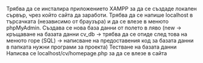 Трябва да се инсталира приложението XAMPP за да се създаде локален сървър, чрез който сайта да заработи.
  Трябва да се напише localhost в търсачката (независимо от браузъра) и да се влезе в менюто phpMyAdmin.
  Създава се нова база данни от полето в ляво (new -> кръщаване на базата данни cv_db -> трябва да се отиде след това на менюто горе (SQL) -> написване на предоставения код за базата данни в папката нужни програми за проекта)
  Тестване на базата данни
  Написва се localhost/cv/homepage.php за да се влезе в сайта
  

